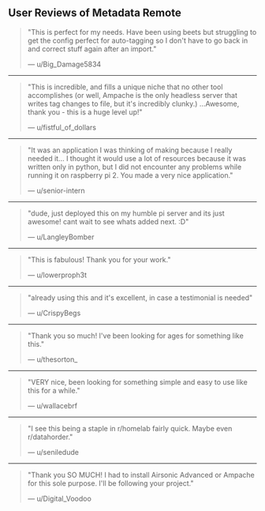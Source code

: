 ## User Reviews of Metadata Remote

> "This is perfect for my needs. Have been using beets but struggling to get the config perfect for auto-tagging so I don't have to go back in and correct stuff again after an import."
> 
> — u/Big_Damage5834

---

> "This is incredible, and fills a unique niche that no other tool accomplishes (or well, Ampache is the only headless server that writes tag changes to file, but it's incredibly clunky.) ...Awesome, thank you - this is a huge level up!"
> 
> — u/fistful_of_dollars

---

> "It was an application I was thinking of making because I really needed it... I thought it would use a lot of resources because it was written only in python, but I did not encounter any problems while running it on raspberry pi 2. You made a very nice application."
> 
> — u/senior-intern

---

> "dude, just deployed this on my humble pi server and its just awesome! cant wait to see whats added next. :D"
> 
> — u/LangleyBomber

---

> "This is fabulous! Thank you for your work."
> 
> — u/lowerproph3t

---

> "already using this and it's excellent, in case a testimonial is needed"
> 
> — u/CrispyBegs

---

> "Thank you so much! I've been looking for ages for something like this."
> 
> — u/thesorton_

---

> "VERY nice, been looking for something simple and easy to use like this for a while."
> 
> — u/wallacebrf

---

> "I see this being a staple in r/homelab fairly quick. Maybe even r/datahorder."
> 
> — u/seniledude

---

> "Thank you SO MUCH! I had to install Airsonic Advanced or Ampache for this sole purpose. I'll be following your project."
> 
> — u/Digital_Voodoo
